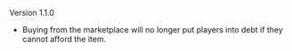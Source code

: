 Version 1.1.0
- Buying from the marketplace will no longer put players into debt if they cannot afford the item.